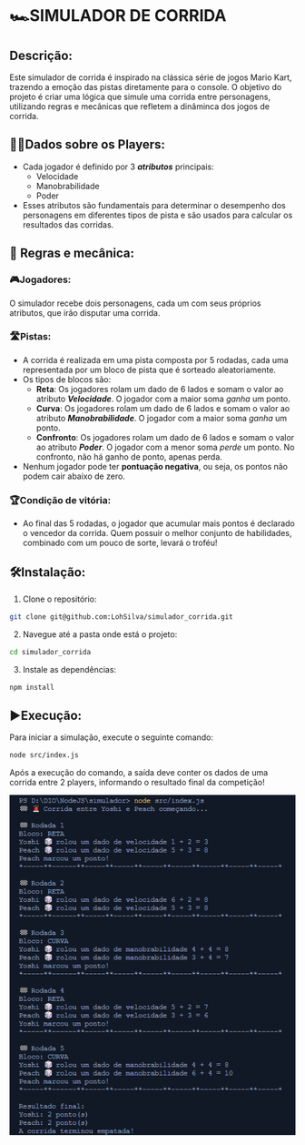 # 🏎️SIMULADOR DE CORRIDA 

## **Descrição:**
Este simulador de corrida é inspirado na clássica série de jogos Mario Kart, trazendo a emoção das pistas diretamente para o console. O objetivo do projeto é criar uma lógica que simule uma corrida entre personagens, utilizando regras e mecânicas que refletem a dinâminca dos jogos de corrida.

## 🏃‍♂️Dados sobre os Players:
- Cada jogador é definido por 3 ***atributos*** principais:
  - Velocidade
  - Manobrabilidade
  - Poder
- Esses atributos são fundamentais para determinar o desempenho dos personagens em diferentes tipos de pista e são usados para calcular os resultados das corridas.


## 🥊 Regras e mecânica:

### 🎮Jogadores:

O simulador recebe dois personagens, cada um com seus próprios atributos, que irão disputar uma corrida.

### 🛣️Pistas:
- A corrida é realizada em uma pista composta por 5 rodadas, cada uma representada por um bloco de pista que é sorteado aleatoriamente.
- Os tipos de blocos são:
  - **Reta**: Os jogadores rolam um dado de 6 lados e somam o valor ao atributo ***Velocidade***. O jogador com a maior soma *ganha* um ponto.
  - **Curva**: Os jogadores rolam um dado de 6 lados e somam o valor ao atributo ***Manobrabilidade***. O jogador com a maior soma *ganha* um ponto.
  - **Confronto**: Os jogadores rolam um dado de 6 lados e somam o valor ao atributo ***Poder***. O jogador com a menor soma *perde* um ponto. No confronto, não há ganho de ponto, apenas perda.
- Nenhum jogador pode ter **pontuação negativa**, ou seja, os pontos não podem cair abaixo de zero.

### 🏆Condição de vitória:
- Ao final das 5 rodadas, o jogador que acumular mais pontos é declarado o vencedor da corrida. Quem possuir o melhor conjunto de habilidades, combinado com um pouco de sorte, levará o troféu!

## 🛠️Instalação:
 1. Clone o repositório:
```bash
git clone git@github.com:LohSilva/simulador_corrida.git
```
2. Navegue até a pasta onde está o projeto:
```bash
cd simulador_corrida
```
3. Instale as dependências:
```bash
npm install
```

## ▶️Execução:
Para iniciar a simulação, execute o seguinte comando:
```bash
node src/index.js
```
Após a execução do comando, a saída deve conter os dados de uma corrida entre 2 players, informando o resultado final da competição!

<p>

<div align="center">
 <img src="https://github.com/LohSilva/simulador_corrida/blob/main/simulacao.png" width="600" />
</div>

</p>



